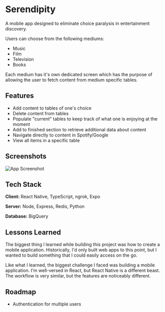 # Serendipity

A mobile app designed to eliminate choice paralysis in entertainment discovery. 

Users can choose from the following mediums:

*  Music
*  Film
*  Television
*  Books

Each medium has it's own dedicated screen which has the purpose of allowing the user to fetch content from medium specific tables. 
## Features

* Add content to tables of one's choice
* Delete content from tables
* Populate "current" tables to keep track of what one is enjoying at the moment
* Add to finished section to retrieve additional data about content
* Navigate directly to content in Spotify/Google
* View all items in a specific table

## Screenshots

![App Screenshot](https://via.placeholder.com/468x300?text=App+Screenshot+Here)


## Tech Stack

**Client:** React Native, TypeScript, ngrok, Expo

**Server:** Node, Express, Redis, Python

**Database:** BigQuery


## Lessons Learned

The biggest thing I learned while building this project was how to create a mobile application. Historically, I'd only built web apps to this point, but I wanted to build something that I could easily access on the go.

Like what I learned, the biggest challenge I faced was building a mobile application. I'm well-versed in React, but React Native is a different beast. The workflow is very similar, but the features are noticeably different. 


## Roadmap

- Authentication for multiple users
